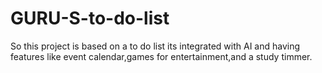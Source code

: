 # GURU-S-to-do-list
So this project is based on a to do list its integrated with AI and having features like event calendar,games for entertainment,and a study timmer.  
